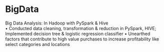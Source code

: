 # BigData
Big Data Analysis: In Hadoop with PySpark & Hive 			
•	Conducted data cleaning, transformation & reduction in PySpark, HIVE; Implemented decision tree & logistic regression classifier
•	Unearthed factors that contribute to high value purchases to increase profitability like select categories and locations
